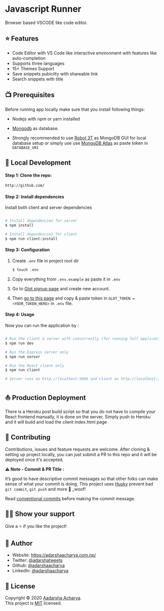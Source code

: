 # Javascript Runner

Browser based VSCODE like code editor.

## ⭐ Features

-   Code Editor with VS Code like interactive environment with features like auto-completion
-   Supports three languages
-   15+ Themes Support
-   Save snippets pubicilty with shareable link
-   Search snippets with title

## 📺 Prerequisites

Before running app locally make sure that you install following things:

-   Nodejs with npm or yarn installed

-   [Mongodb](https://www.mongodb.com/) as database.

-   Strongly recommended to use [Robot 3T](https://robomongo.org/) as MongoDB GUI for local database setup or simply use use [MongoDB Atlas](https://docs.atlas.mongodb.com/getting-started/) as paste token in `DATABASE_URI`

## 🚀 Local Development

#### Step 1: Clone the repo:

```bash
http://github.com/
```

#### Step 2: Install dependencies

Install both client and server dependencies

```bash

# Install dependencies for server
$ npm install

# Install dependencies for client
$ npm run client:install

```

#### Step 3: Configuration

1. Create `.env` file in project root dir

    ```bash
    $ touch .env
    ```

2. Copy everything from `.env.example` as paste it in `.env`

3. Go to [Glot signup page](https://glot.io/auth/page/simple/register) and create new account.

4. Then [go to this page](https://glot.io/account/token) and copy & paste token in `GLOT_TOKEN = <YOUR_TOKEN_HERE>` in `.env` file.

#### Step 4: Usage

Now you can run the application by :

```bash

# Run the client & server with concurrently (for running full application)
$ npm run dev

# Run the Express server only
$ npm run server

# Run the React client only
$ npm run client

# Server runs on http://localhost:5000 and client on http://localhost:3000

```

## ⛵ Production Deployment

There is a Heroku post build script so that you do not have to compile your React frontend manually, it is done on the server. Simply push to Heroku and it will build and load the client index.html page

## 🤝 Contributing

Contributions, issues and feature requests are welcome. After cloning & setting up project locally, you can just submit a PR to this repo and it will be deployed once it's accepted.

**⚠️ Note - Commit & PR Title :**

It’s good to have descriptive commit messages so that other folks can make sense of what your commit is doing.
This project uses [Husky](https://github.com/typicode/husky/blob/master/README.md) prevent bad `git commit`, `git push` and more 🐶 \_woof!

Read [conventional commits](https://www.conventionalcommits.org/en/v1.0.0-beta.3/) before making the commit message.

## 👏🏻 Show your support

Give a ⭐️ if you like the project!

## 👤 Author

-   Website: https://adarshaacharya.com.np/
-   Twitter: [@adarshatweets](https://twitter.com/adarshatweets)
-   Github: [@adarshaacharya](https://github.com/adarshaacharya)
-   LinkedIn: [@adarshaacharya](https://linkedin.com/in/adarshaacharya)

## 📝 License

Copyright © 2020 [Aadarsha Acharya](https://github.com/adarshaacharya).<br />
This project is [MIT](https://github.com/adarshaacharya/adarshaacharya.com.np/blob/master/LICENSE) licensed.
